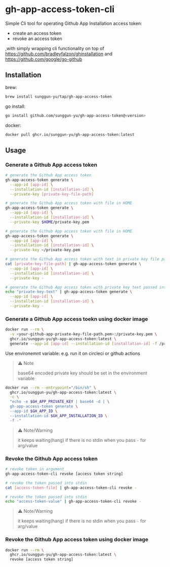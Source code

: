 # gh-app-access-token-cli

Simple Cli tool for operating Github App Installation access token:

- create an access token
- revoke an access token

,with simply wrapping cli functionality on top of <https://github.com/bradleyfalzon/ghinstallation> and <https://github.com/google/go-github>

## Installation

brew:

```bash
brew install sunggun-yu/tap/gh-app-access-token
```

go install:

```bash
go install github.com/sunggun-yu/gh-app-access-token@<version>
```

docker:

```bash
docker pull ghcr.io/sunggun-yu/gh-app-access-token:latest
```

## Usage

### Generate a Github App access token

```bash
# generate the Github App access token
gh-app-access-token generate \
  --app-id [app-id] \
  --installation-id [installation-id] \
  --private-key [private-key-file-path]

# generate the Github App access token with file in HOME
gh-app-access-token generate \
  --app-id [app-id] \
  --installation-id [installation-id] \
  --private-key $HOME/private-key.pem

# generate the Github App access token with file in HOME
gh-app-access-token generate \
  --app-id [app-id] \
  --installation-id [installation-id] \
  --private-key ~/private-key.pem

# generate the Github App access token with text in private key file passed into stdin
cat [private-key-file-path] | gh-app-access-token generate \
  --app-id [app-id] \
  --installation-id [installation-id] \
  --private-key -

# generate the Github App access token with private key text passed into stdin
echo "private-key-text" | gh-app-access-token generate \
  --app-id [app-id] \
  --installation-id [installation-id] \
  --private-key -
```

### Generate a Github App access toekn using docker image

```bash
docker run --rm \
  -v <your-github-app-private-key-file-path.pem>:/private-key.pem \
  ghcr.io/sunggun-yu/gh-app-access-token:latest \
  generate --app-id [app-id] --installation-id [installation-id] -f /private-key.pem
```

Use environemnt variable: e.g. run it on circleci or github actions

>⚠️ Note
>
> base64 encoded private key should be set in the environment variable

```bash
docker run --rm --entrypoint="/bin/sh" \
  ghcr.io/sunggun-yu/gh-app-access-token:latest \
  -c \
  "echo -e $GH_APP_PRIVATE_KEY | base64 -d | \
  gh-app-access-token generate \
  --app-id $GH_APP_ID \
  --installation-id $GH_APP_INSTALLATION_ID \
  -f -"
```

>⚠️ Note/Warning
>
> it keeps waiting(hang) if there is no stdin when you pass `-` for arg/value

### Revoke the Github App access token

```bash
# revoke token in argument
gh-app-access-token-cli revoke [access token string]

# revoke the token passed into stdin
cat [access-token-file] | gh-app-access-token-cli revoke -

# revoke the token passed into stdin
echo "access-token-value" | gh-app-access-token-cli revoke -
```

>⚠️ Note/Warning
>
> it keeps waiting(hang) if there is no stdin when you pass `-` for arg/value

### Revoke the Github App access token using docker image

```bash
docker run --rm \
  ghcr.io/sunggun-yu/gh-app-access-token:latest \
  revoke [access token string]
```
